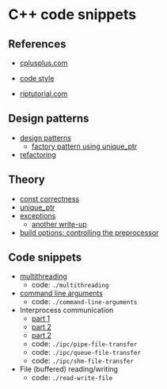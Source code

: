 # C++ code snippets

## References

- [cplusplus.com](https://www.cplusplus.com/)
- [code style](https://named-data.net/doc/ndn-cpp-dev/0.4.0/code-style.html)

- [riptutorial.com](https://riptutorial.com/cplusplus)

## Design patterns

- [design patterns](https://refactoring.guru/design-patterns/catalog)
  - [factory pattern using unique_ptr](https://stackoverflow.com/questions/27282453/factory-pattern-using-unique-ptr-in-c)
- [refactoring](https://refactoring.guru/refactoring)

## Theory

- [const correctness](https://www.cprogramming.com/tutorial/const_correctness.html)
- [unique_ptr](https://en.cppreference.com/w/cpp/memory/unique_ptr)
- [exceptions](https://riptutorial.com/cplusplus/example/9212/best-practice--throw-by-value--catch-by-const-reference)
  - [another write-up](https://www.tutorialspoint.com/cplusplus/cpp_exceptions_handling.htm)
- [build options: controlling the preprocessor](https://gcc.gnu.org/onlinedocs/gcc/Preprocessor-Options.html)


## Code snippets

- [multithreading](https://www.geeksforgeeks.org/multithreading-in-cpp/)
  - code: `./multithreading`
- [command line arguments](https://www.geeksforgeeks.org/command-line-arguments-in-c-cpp/)
  - code: `./command-line-arguments`
- Interprocess communication 
  - [part 1](https://opensource.com/article/19/4/interprocess-communication-linux-storage)
  - [part 2](https://opensource.com/article/19/4/interprocess-communication-linux-channels)
  - [part 2](https://opensource.com/article/19/4/interprocess-communication-linux-networking)
  - code: `./ipc/pipe-file-transfer`
  - code: `./ipc/queue-file-transfer`
  - code: `./ipc/shm-file-transfer`
- File (buffered) reading/writing
  - code: `./read-write-file`
  


